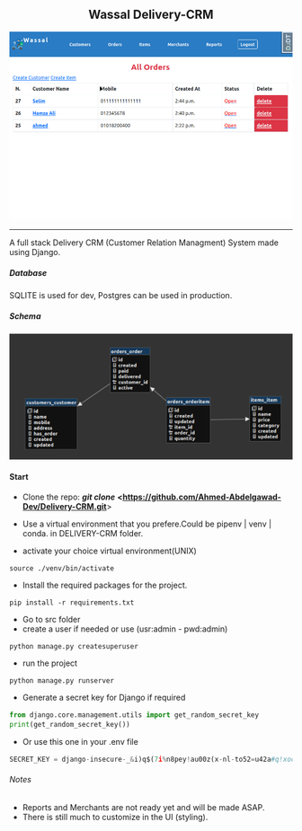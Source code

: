 <h2 align="center">Wassal Delivery-CRM</h2>
<p align="center">
<img src="/gifs/1.gif" />
</p>

---
A full stack Delivery CRM (Customer Relation Managment) System made using Django.

##### Database

SQLITE is used for dev, Postgres can be used in production.

##### Schema

<img src="/gifs/DB_Schema.png" />

#### Start

* Clone the repo:  ***git clone*** **<<https://github.com/Ahmed-Abdelgawad-Dev/Delivery-CRM.git>**>

* Use a virtual environment that you prefere.Could be pipenv | venv | conda. in DELIVERY-CRM folder.

* activate your choice virtual environment(UNIX)

```shell
source ./venv/bin/activate
```

* Install the required packages for the project.

```shell
pip install -r requirements.txt
```

* Go to src folder
* create a user if needed or use (usr:admin - pwd:admin)

```shell
python manage.py createsuperuser
```

* run the project

```shell
python manage.py runserver
```

* Generate a secret key for Django if required

```python
from django.core.management.utils import get_random_secret_key
print(get_random_secret_key())
```

* Or use this one in your .env file

```python
SECRET_KEY = django-insecure-_&i)q$(7i%n8pey!au00z(x-nl-to52=u42a#q!xocp)-xfj0s
```

###### Notes

* Reports and Merchants are not ready yet and will be made ASAP.
* There is still much to customize in the UI (styling).
